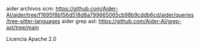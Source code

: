 aider archivos scm: https://github.com/Aider-AI/aider/tree/f1695f8b156d518d8a799665065cb98b9cddb6cd/aider/queries/tree-sitter-languages
aider grep ast: https://github.com/Aider-AI/grep-ast/tree/main

Licencia Apache 2.0